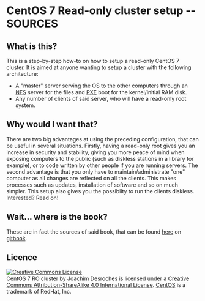 # CentOS 7 Read-only cluster setup -- SOURCES

## What is this?
This is a step-by-step how-to on how to setup a read-only CentOS 7 cluster. It is aimed at anyone wanting to setup a cluster with the following architecture:
  * A "master" server serving the OS to the other computers through an [NFS](https://en.wikipedia.org/wiki/Network_File_System) server for the files and [PXE](https://en.wikipedia.org/wiki/Preboot_Execution_Environment) boot for the kernel/initial RAM disk.
  * Any number of clients of said server, who will have a read-only root system.

## Why would I want that?
There are two big advantages at using the preceding configuration, that can be useful in several situations. Firstly, having a read-only root gives you an increase in security and stability, giving you more peace of mind when exposing computers to the public (such as diskless stations in a library for example), or to code written by other people if you are running servers. The second advantage is that you only have to maintain/administrate "one" computer as all changes are reflected on all the clients. This makes processes such as updates, installation of software and so on much simpler. This setup also gives you the possibilty to run the clients diskless. Interested? Read on!

## Wait... where is the book?
These are in fact the sources of said book, that can be found [here](https://www.gitbook.com/book/phenitei/read-only-centos-7-cluster-setup/details) on [gitbook](https://www.gitbook.com/).

## Licence
<a rel="license" href="http://creativecommons.org/licenses/by-sa/4.0/"><img alt="Creative Commons License" style="border-width:0" src="https://i.creativecommons.org/l/by-sa/4.0/88x31.png" /></a><br /><span xmlns:dct="http://purl.org/dc/terms/" href="http://purl.org/dc/dcmitype/Text" property="dct:title" rel="dct:type">CentOS 7 RO cluster</span> by <span xmlns:cc="http://creativecommons.org/ns#" property="cc:attributionName">Joachim Desroches</span> is licensed under a <a rel="license" href="http://creativecommons.org/licenses/by-sa/4.0/">Creative Commons Attribution-ShareAlike 4.0 International License</a>.
[CentOS](centos.org) is a trademark of RedHat, Inc.
